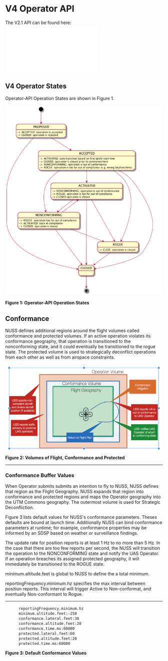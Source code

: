 # V4 Operator API

The V2.1 API can be found here: ![alt text](README-v2-1.md  "v4")


## V4 Operator States

Operator-API Operation States are shown in Figure 1.


![alt text](images/v4-states.png "v2")

**Figure 1: Operator-API Operation States**

## Conformance

NUSS defines additional regions around the flight volumes called conformance and protected volumes. If an active operation violates its conformance geography, that operation is transitioned to the nonconforming state, and it could eventually be transitioned to the rogue state.  The protected volume is used to strategically deconflict operations from each other as well as from airspace constraints.

![alt text](images/opVol-tcl4.png  "geometries")

**Figure 2: Volumes of Flight, Conformance and Protected**

---


### Conformance Buffer Values

When Operator submits submits an intention to fly to NUSS, NUSS defines that region as the Flight Geography.  NUSS expands that region into conformance and protected regions and maps the Operator geography into the UTM Commons geography. The outermost volume is used for Strategic Deconfliction.  

Figure 3 lists default values for NUSS's conformance parameters. Theses defaults are bound at launch time. Additionally NUSS can bind conformance parameters at runtime; for example, conformance properties may be informed by an SDSP based on weather or surveillance findings.

The update rate for position reports is at least 1 Hz to no more than 5 Hz. In the case that there are too few reports per second, the NUSS will transition the operation to the NONCONFORMING state and notify the UAS Operator. If an operation breaches its assigned protected geography, it will immediately be transitioned to the ROGUE state.

minimum.altitude.feet is global to NUSS to define the a total minimum.

reportingFrequency.minimum.hz specifies the max interval between position reports. This interval will trigger Active to Non-conformat, and eventually Non-conformant to Rogue.

---


          reportingFrequency.minimum.hz
          minimum.altitude.feet:-250
          conformance.lateral.feet:30
          conformance.altitude.feet:20
          conformance.time.ms:60000
          protected.lateral.feet:60
          protected.altitude.feet:20
          protected.time.ms:60000

**Figure 3: Default Conformance Values**

